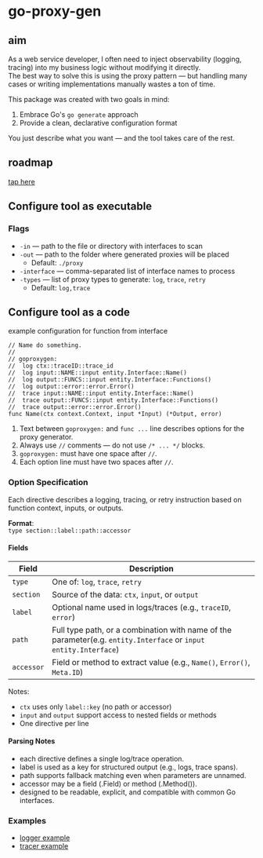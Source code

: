 # go-proxy-gen

## aim
As a web service developer, I often need to inject observability (logging, tracing) into my business logic without modifying it directly.  
The best way to solve this is using the proxy pattern — but handling many cases or writing implementations manually wastes a ton of time.

This package was created with two goals in mind:
1. Embrace Go's `go generate` approach
2. Provide a clean, declarative configuration format

You just describe what you want — and the tool takes care of the rest.

## roadmap

[tap here](doc/roadmap.md)

## Сonfigure tool as executable

### Flags
- `-in` — path to the file or directory with interfaces to scan
- `-out` — path to the folder where generated proxies will be placed
    - Default: `./proxy`
- `-interface` — comma-separated list of interface names to process
- `-types` — list of proxy types to generate: `log`, `trace`, `retry`
    - Default: `log,trace`

## Сonfigure tool as a code

example configuration for function from interface

```
// Name do something.
// 
// goproxygen: 
//  log ctx::traceID::trace_id
//  log input::NAME::input entity.Interface::Name()
//  log output::FUNCS::input entity.Interface::Functions()
//  log output::error::error.Error()
//  trace input::NAME::input entity.Interface::Name()
//  trace output::FUNCS::input entity.Interface::Functions()
//  trace output::error::error.Error()
func Name(ctx context.Context, input *Input) (*Output, error)
```
1. Text between `goproxygen:` and `func ...` line describes options for the proxy generator.  
2. Always use `//` comments — do not use `/* ... */` blocks.  
3. `goproxygen:` must have one space after `//`.  
4. Each option line must have two spaces after `//`.  

### Option Specification

Each directive describes a logging, tracing, or retry instruction based on function context, inputs, or outputs.

**Format**:  
`type section::label::path::accessor`

#### Fields

| Field      | Description                                                                                                                |
|------------|----------------------------------------------------------------------------------------------------------------------------|
| `type`     | One of: `log`, `trace`, `retry`                                                                                            |
| `section`  | Source of the data: `ctx`, `input`, or `output`                                                                            |
| `label`    | Optional name used in logs/traces (e.g., `traceID`, `error`)                                                               |
| `path`     | Full type path, or a combination with name of the parameter(e.g. `entity.Interface` or `input entity.Interface`) |
| `accessor` | Field or method to extract value (e.g., `Name()`, `Error()`, `Meta.ID`)                                                    |

Notes:  
- `ctx` uses only `label::key` (no path or accessor)
- `input` and `output` support access to nested fields or methods
-  One directive per line

#### Parsing Notes
- each directive defines a single log/trace operation.
- label is used as a key for structured output (e.g., logs, trace spans).
- path supports fallback matching even when parameters are unnamed.
- accessor may be a field (.Field) or method (.Method()).
- designed to be readable, explicit, and compatible with common Go interfaces.

### Examples
- [logger example](doc/logger.md)
- [tracer example](doc/tracer.md)
